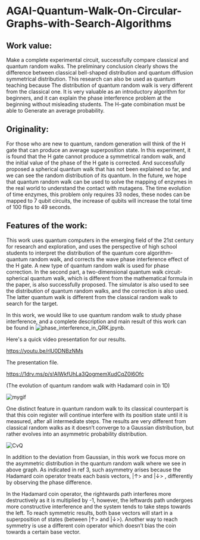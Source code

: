 # AGAI-Quantum-Walk-On-Circular-Graphs-with-Search-Algorithms

## Work value: 
Make a complete experimental circuit, successfully compare classical and quantum random walks. 
The preliminary conclusion clearly shows the difference between classical bell-shaped distribution and quantum diffusion symmetrical distribution. 
This research can also be used as quantum teaching because The distribution of quantum random walk is very different from the classical one. 
It is very valuable as an introductory algorithm for beginners, and it can explain the phase interference problem at the beginning without misleading students. 
The H-gate combination must be able to Generate an average probability.

## Originality: 
For those who are new to quantum, random generation will think of the H gate that can produce an average superposition state.
In this experiment, it is found that the H gate cannot produce a symmetrical random walk, and the initial value of the phase of the H gate is corrected.
And successfully proposed a spherical quantum walk that has not been explained so far, and we can see the random distribution of its quantum. In the future, we hope that quantum random walk can be used to solve the mapping of enzymes in the real world to understand the contact with mutagens.
The time evolution of time enzymes, this problem only requires 33 nodes, these nodes can be mapped to 7 qubit circuits, the increase of qubits will increase the total time of 100 flips to 49 seconds.


## Features of the work: 
This work uses quantum computers in the emerging field of the 21st century for research and exploration, and uses the perspective of high school students to interpret the distribution of the quantum core algorithm-quantum random walk, and corrects the wave phase interference effect of the H gate. A new type of quantum random walk is used for phase correction. In the second part, a two-dimensional quantum walk circuit-spherical quantum walk, which is different from the mathematical formula in the paper, is also successfully proposed. The simulator is also used to see the distribution of quantum random walks, and the correction is also used. The latter quantum walk is different from the classical random walk to search for the target.

In this work, we would like to use quantum random walk to study phase interference, and a complete description and main result of this work can be found in ![phase_interference_in_QRK.jpynb](https://github.com/wslu42/QCHack_walkwPhase/blob/main/phase_interference_in_QRK.ipynb).

Here's a quick video presentation for our results.

https://youtu.be/rlU0DNBzNMs

The presentation file.

https://1drv.ms/p/s!AlWkfUhLa3QogmemXudCqZ0l6Ofc

(The evolution of quantum random walk with Hadamard coin in 1D)

![mygif](https://user-images.githubusercontent.com/29524895/114307270-df84b200-9aac-11eb-9a89-21b3595e8328.gif)


One distinct feature in quantum random walk to its classical counterpart is that this coin register will continue interfere with its position state until it is measured, after all intermediate steps. The results are very different from classical random walks as it doesn’t converge to a Gaussian distribution, but rather evolves into an asymmetric probability distribution.

![CvQ](https://user-images.githubusercontent.com/29524895/114307395-6cc80680-9aad-11eb-8b76-9422735df91b.png)

In addition to the deviation from Gaussian, in this work we focus more on the asymmetric distribution in the quantum random walk where we see in above graph. As indicated in ref 3, such asymmetry arises because the Hadamard coin operator treats each basis vectors, |↑> and |↓> , differently by observing the phase difference.

In the Hadamard coin operator, the rightwards path interferes more destructively as it is multiplied by -1, however, the leftwards path undergoes more constructive interference and the system tends to take steps towards the left. To reach symmetric results, both base vectors will start in a superposition of states (between |↑> and |↓>). Another way to reach symmetry is use a different coin operator which doesn’t bias the coin towards a certain base vector.
